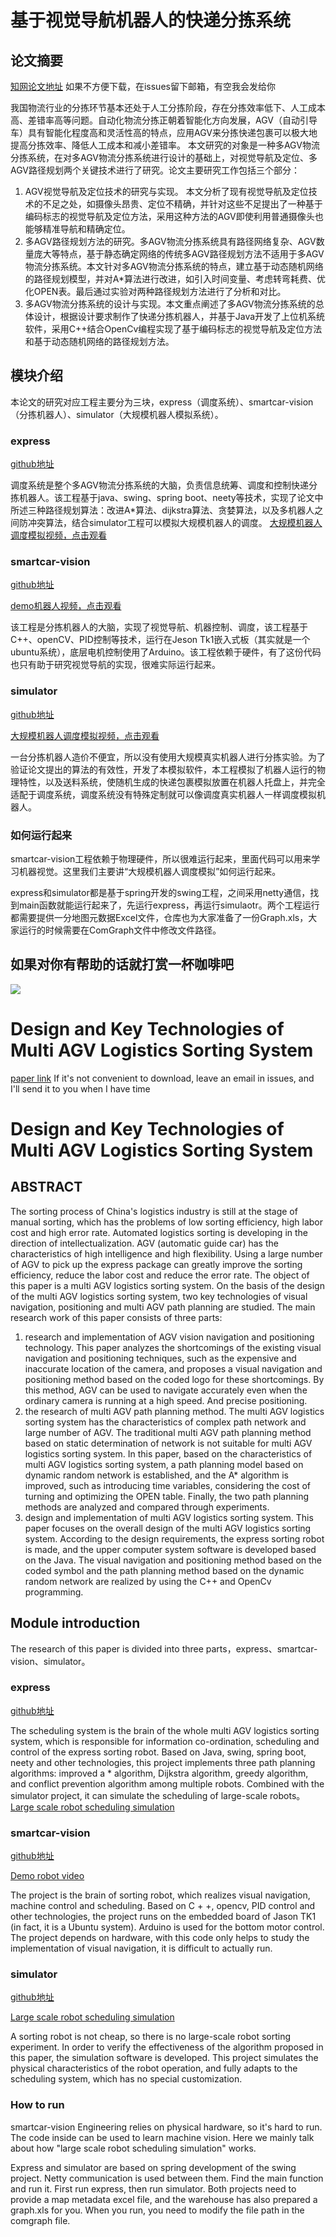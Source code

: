 # 基于视觉导航机器人的快递分拣系统
## 论文摘要
[知网论文地址](https://kns.cnki.net/KCMS/detail/detail.aspx?dbcode=CMFD&dbname=CMFD201802&filename=1018872311.nh&v=MTg3MTR6Z1Vyek9WRjI2RnJ1L0hOTE5ycEViUElSOGVYMUx1eFlTN0RoMVQzcVRyV00xRnJDVVI3cWZadWR0Rnk= "知网论文地址")  如果不方便下载，在issues留下邮箱，有空我会发给你

我国物流行业的分拣环节基本还处于人工分拣阶段，存在分拣效率低下、人工成本高、差错率高等问题。自动化物流分拣正朝着智能化方向发展，AGV（自动引导车）具有智能化程度高和灵活性高的特点，应用AGV来分拣快递包裹可以极大地提高分拣效率、降低人工成本和减小差错率。	本文研究的对象是一种多AGV物流分拣系统，在对多AGV物流分拣系统进行设计的基础上，对视觉导航及定位、多AGV路径规划两个关键技术进行了研究。论文主要研究工作包括三个部分：

1. AGV视觉导航及定位技术的研究与实现。	本文分析了现有视觉导航及定位技术的不足之处，如摄像头昂贵、定位不精确，并针对这些不足提出了一种基于编码标志的视觉导航及定位方法，采用这种方法的AGV即使利用普通摄像头也能够精准导航和精确定位。
2. 多AGV路径规划方法的研究。多AGV物流分拣系统具有路径网络复杂、AGV数量庞大等特点，基于静态确定网络的传统多AGV路径规划方法不适用于多AGV物流分拣系统。本文针对多AGV物流分拣系统的特点，建立基于动态随机网络的路径规划模型，并对A*算法进行改进，如引入时间变量、考虑转弯耗费、优化OPEN表。最后通过实验对两种路径规划方法进行了分析和对比。
3. 多AGV物流分拣系统的设计与实现。本文重点阐述了多AGV物流分拣系统的总体设计，根据设计要求制作了快递分拣机器人，并基于Java开发了上位机系统软件，采用C++结合OpenCv编程实现了基于编码标志的视觉导航及定位方法和基于动态随机网络的路径规划方法。



## 模块介绍
本论文的研究对应工程主要分为三块，express（调度系统）、smartcar-vision（分拣机器人）、simulator（大规模机器人模拟系统）。
### express 
[github地址](https://github.com/xxxtai/express "github地址")

调度系统是整个多AGV物流分拣系统的大脑，负责信息统筹、调度和控制快递分拣机器人。该工程基于java、swing、spring boot、neety等技术，实现了论文中所述三种路径规划算法：改进A*算法、dijkstra算法、贪婪算法，以及多机器人之间防冲突算法，结合simulator工程可以模拟大规模机器人的调度。
[大规模机器人调度模拟视频，点击观看](https://xxxtai-arthas-hot-swap.oss-cn-beijing.aliyuncs.com/moda/7560e2d688531d315c58816c94053f59.mp4)


### smartcar-vision
[github地址](https://github.com/xxxtai/smartcar-vision "github地址")

[demo机器人视频，点击观看](https://xxxtai-arthas-hot-swap.oss-cn-beijing.aliyuncs.com/moda/d4427af0b2261e1b2fe12b7d5fced3b6.mp4 "demo机器人视频")

该工程是分拣机器人的大脑，实现了视觉导航、机器控制、调度，该工程基于C++、openCV、PID控制等技术，运行在Jeson Tk1嵌入式板（其实就是一个ubuntu系统），底层电机控制使用了Arduino。该工程依赖于硬件，有了这份代码也只有助于研究视觉导航的实现，很难实际运行起来。

### simulator
[github地址](https://github.com/xxxtai/simulator "github地址")

[大规模机器人调度模拟视频，点击观看](https://xxxtai-arthas-hot-swap.oss-cn-beijing.aliyuncs.com/moda/7560e2d688531d315c58816c94053f59.mp4)

一台分拣机器人造价不便宜，所以没有使用大规模真实机器人进行分拣实验。为了验证论文提出的算法的有效性，开发了本模拟软件，本工程模拟了机器人运行的物理特性，以及送料系统，使随机生成的快递包裹模拟放置在机器人托盘上，并完全适配于调度系统，调度系统没有特殊定制就可以像调度真实机器人一样调度模拟机器人。

### 如何运行起来
smartcar-vision工程依赖于物理硬件，所以很难运行起来，里面代码可以用来学习机器视觉。这里我们主要讲“大规模机器人调度模拟”如何运行起来。

express和simulator都是基于spring开发的swing工程，之间采用netty通信，找到main函数就能运行起来了，先运行express，再运行simulaotr。两个工程运行都需要提供一分地图元数据Excel文件，仓库也为大家准备了一份Graph.xls，大家运行的时候需要在ComGraph文件中修改文件路径。

## 如果对你有帮助的话就打赏一杯咖啡吧
![](https://user-gold-cdn.xitu.io/2020/1/12/16f9916c9960ef7e?w=1282&h=716&f=jpeg&s=64952)

# Design and Key Technologies of Multi AGV Logistics Sorting System
[paper link](https://kns.cnki.net/KCMS/detail/detail.aspx?dbcode=CMFD&dbname=CMFD201802&filename=1018872311.nh&v=MTg3MTR6Z1Vyek9WRjI2RnJ1L0hOTE5ycEViUElSOGVYMUx1eFlTN0RoMVQzcVRyV00xRnJDVVI3cWZadWR0Rnk= "知网论文地址")    If it's not convenient to download, leave an email in issues, and I'll send it to you when I have time
# Design and Key Technologies of Multi AGV Logistics Sorting System 
## ABSTRACT
The sorting process of China's logistics industry is still at the stage of manual sorting, which has the problems of low sorting efficiency, high labor cost and high error rate. Automated logistics sorting is developing in the direction of intellectualization. AGV (automatic guide car) has the characteristics of high intelligence and high flexibility. Using a large number of AGV to pick up the express package can greatly improve the sorting efficiency, reduce the labor cost and reduce the error rate. The object of this paper is a multi AGV logistics sorting system. On the basis of the design of the multi AGV logistics sorting system, two key technologies of visual navigation, positioning and multi AGV path planning are studied. The main research work of this paper consists of three parts:
1. research and implementation of AGV vision navigation and positioning technology. This paper analyzes the shortcomings of the existing visual navigation and positioning techniques, such as the expensive and inaccurate location of the camera, and proposes a visual navigation and positioning method based on the coded logo for these shortcomings. By this method, AGV can be used to navigate accurately even when the ordinary camera is running at a high speed. And precise positioning.
2. the research of multi AGV path planning method. The multi AGV logistics sorting system has the characteristics of complex path network and large number of AGV. The traditional multi AGV path planning method based on static determination of network is not suitable for multi AGV logistics sorting system. In this paper, based on the characteristics of multi AGV logistics sorting system, a path planning model based on dynamic random network is established, and the A* algorithm is improved, such as introducing time variables, considering the cost of turning and optimizing the OPEN table. Finally, the two path planning methods are analyzed and compared through experiments.
3. design and implementation of multi AGV logistics sorting system. This paper focuses on the overall design of the multi AGV logistics sorting system. According to the design requirements, the express sorting robot is made, and the upper computer system software is developed based on the Java. The visual navigation and positioning method based on the coded symbol and the path planning method based on the dynamic random network are realized by using the C++ and OpenCv programming.



## Module introduction
The research of this paper is divided into three parts，express、smartcar-vision、simulator。
### express 
[github地址](https://github.com/xxxtai/express "github地址")

The scheduling system is the brain of the whole multi AGV logistics sorting system, which is responsible for information co-ordination, scheduling and control of the express sorting robot. Based on Java, swing, spring boot, neety and other technologies, this project implements three path planning algorithms: improved a * algorithm, Dijkstra algorithm, greedy algorithm, and conflict prevention algorithm among multiple robots. Combined with the simulator project, it can simulate the scheduling of large-scale robots。[Large scale robot scheduling simulation](https://v.qq.com/x/page/c3050fw4ria.html)


### smartcar-vision
[github地址](https://github.com/xxxtai/smartcar-vision "github地址")

[Demo robot video](https://xxxtai-arthas-hot-swap.oss-cn-beijing.aliyuncs.com/moda/d4427af0b2261e1b2fe12b7d5fced3b6.mp4 "demo机器人视频")

The project is the brain of sorting robot, which realizes visual navigation, machine control and scheduling. Based on C + +, opencv, PID control and other technologies, the project runs on the embedded board of Jason TK1 (in fact, it is a Ubuntu system). Arduino is used for the bottom motor control. The project depends on hardware, with this code only helps to study the implementation of visual navigation, it is difficult to actually run.

### simulator
[github地址](https://github.com/xxxtai/simulator "github地址")

[Large scale robot scheduling simulation](https://xxxtai-arthas-hot-swap.oss-cn-beijing.aliyuncs.com/moda/7560e2d688531d315c58816c94053f59.mp4)

A sorting robot is not cheap, so there is no large-scale robot sorting experiment. In order to verify the effectiveness of the algorithm proposed in this paper, the simulation software is developed. This project simulates the physical characteristics of the robot operation, and fully adapts to the scheduling system, which has no special customization.

### How to run
smartcar-vision Engineering relies on physical hardware, so it's hard to run. The code inside can be used to learn machine vision. Here we mainly talk about how "large scale robot scheduling simulation" works.

Express and simulator are based on spring development of the swing project. Netty communication is used between them. Find the main function and run it. First run express, then run simulator. Both projects need to provide a map metadata excel file, and the warehouse has also prepared a graph.xls for you. When you run, you need to modify the file path in the comgraph file.
